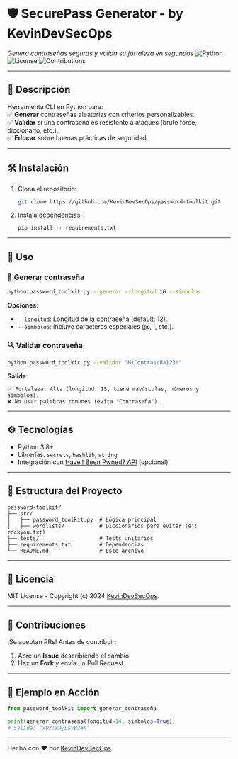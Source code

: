 # 🛡️ **SecurePass Generator** - by KevinDevSecOps
*Genera contraseñas seguras y valida su fortaleza en segundos*
![Python](https://img.shields.io/badge/Python-3.8%2B-blue) ![License](https://img.shields.io/badge/License-MIT-green) ![Contributions](https://img.shields.io/badge/Contributions-Welcome-orange)  

---

## 📌 **Descripción**  
Herramienta CLI en Python para:  
✅ **Generar** contraseñas aleatorias con criterios personalizables.  
✅ **Validar** si una contraseña es resistente a ataques (brute force, diccionario, etc.).  
✅ **Educar** sobre buenas prácticas de seguridad.  

---

## 🛠️ **Instalación**  
1. Clona el repositorio:  
   ```bash
   git clone https://github.com/KevinDevSecOps/password-toolkit.git
   ```
2. Instala dependencias:  
   ```bash
   pip install -r requirements.txt
   ```

---

## 🚀 **Uso**  
### 🔧 **Generar contraseña**  
```bash
python password_toolkit.py --generar --longitud 16 --simbolos
```  
**Opciones**:  
- `--longitud`: Longitud de la contraseña (default: 12).  
- `--simbolos`: Incluye caracteres especiales (@, !, etc.).  

### 🔍 **Validar contraseña**  
```bash
python password_toolkit.py --validar "MiContraseña123!"
```  
**Salida**:  
```
✅ Fortaleza: Alta (longitud: 15, tiene mayúsculas, números y símbolos).
❌ No usar palabras comunes (evita "Contraseña").
```

---

## ⚙️ **Tecnologías**  
- Python 3.8+  
- Librerías: `secrets`, `hashlib`, `string`  
- Integración con [Have I Been Pwned? API](https://haveibeenpwned.com/API/v3) (opcional).  

---

## 📂 **Estructura del Proyecto**  
```
password-toolkit/
├── src/
│   ├── password_toolkit.py  # Lógica principal
│   ├── wordlists/           # Diccionarios para evitar (ej: rockyou.txt)
├── tests/                   # Tests unitarios
├── requirements.txt         # Dependencias
└── README.md                # Este archivo
```

---

## 📜 **Licencia**  
MIT License - Copyright (c) 2024 [KevinDevSecOps](https://github.com/KevinDevSecOps).  

---

## 🤝 **Contribuciones**  
¡Se aceptan PRs! Antes de contribuir:  
1. Abre un **Issue** describiendo el cambio.  
2. Haz un **Fork** y envía un Pull Request.  

---

## 🌟 **Ejemplo en Acción**  
```python
from password_toolkit import generar_contraseña

print(generar_contraseña(longitud=14, simbolos=True))
# Salida: "xQ3!k9@L$vB2#N"
```

---

Hecho con ❤️ por [KevinDevSecOps](https://github.com/KevinDevSecOps).  
